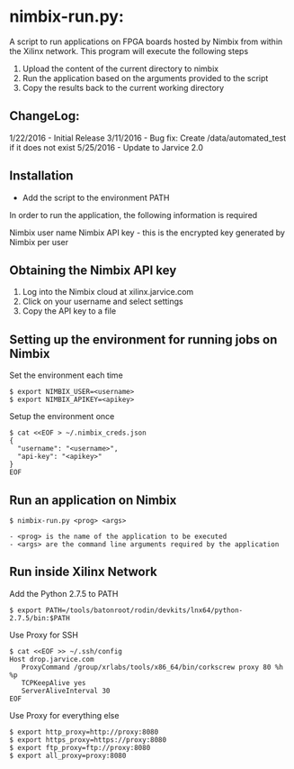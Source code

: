 nimbix-run.py:
================

  A script to run applications on FPGA boards hosted by Nimbix from within
the Xilinx network. This program will execute the following steps

1. Upload the content of the current directory to nimbix
2. Run the application based on the arguments provided to the script
3. Copy the results back to the current working directory

ChangeLog:
------------
  1/22/2016 - Initial Release
  3/11/2016 - Bug fix: Create /data/automated_test if it does not exist
  5/25/2016 - Update to Jarvice 2.0

Installation
-------------
- Add the script to the environment PATH

In order to run the application, the following information is required

Nimbix user name
Nimbix API key - this is the encrypted key generated by Nimbix per user

Obtaining the Nimbix API key
-------------------------------
1. Log into the Nimbix cloud at xilinx.jarvice.com
2. Click on your username and select settings
3. Copy the API key to a file

Setting up the environment for running jobs on Nimbix
-------------------------------------------------------
Set the environment each time
```
$ export NIMBIX_USER=<username>
$ export NIMBIX_APIKEY=<apikey>
```
Setup the environment once

```
$ cat <<EOF > ~/.nimbix_creds.json
{
  "username": "<username>",
  "api-key": "<apikey>"
}
EOF
```

Run an application on Nimbix
------------------------------
```
$ nimbix-run.py <prog> <args>

- <prog> is the name of the application to be executed
- <args> are the command line arguments required by the application
```

Run inside Xilinx Network
-------------------------

Add the Python 2.7.5 to PATH
```
$ export PATH=/tools/batonroot/rodin/devkits/lnx64/python-2.7.5/bin:$PATH
```
Use Proxy for SSH
```
$ cat <<EOF >> ~/.ssh/config
Host drop.jarvice.com
   ProxyCommand /group/xrlabs/tools/x86_64/bin/corkscrew proxy 80 %h %p
   TCPKeepAlive yes
   ServerAliveInterval 30
EOF
```
Use Proxy for everything else
```
$ export http_proxy=http://proxy:8080
$ export https_proxy=https://proxy:8080
$ export ftp_proxy=ftp://proxy:8080
$ export all_proxy=proxy:8080
```
